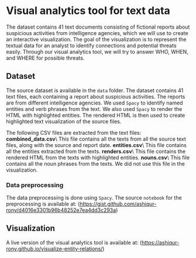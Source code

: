 # Visual analytics tool for text data
The dataset contains 41 text documents consisting of fictional reports about suspicious activities from intelligence agencies, which we will use to create an interactive visualization. The goal of the visualization is to represent the textual data for an analyst to identify connections and potential threats easily. Through our visual analytics tool, we will try to answer WHO, WHEN, and WHERE for possible threats. 

## Dataset
The source dataset is available in the `data` folder. The dataset contains 41 text files, each containing a report about suspicious activities. The reports are from different intelligence agencies. We used `Spacy` to identify named entities and verb phrases from the text. We also used `Spacy` to render the HTML with highlighted entities. The rendered HTML is then used to create highlighted text visualization of the source files.

The following CSV files are extracted from the text files:
**combined_data.csv**\\
This file contains all the texts from all the source text files, along with the source and report date.
**entities.csv**\\
This file contains all the entities extracted from the texts.
**renders.csv**\\
This file contains the rendered HTML from the texts with highlighted entities.
**nouns.csv**\\
This file contains all the noun phrases from the texts. We did not use this file in the visualization.

### Data preprocessing
The data preprocessing is done using `Spacy`. The source `notebook` for the preprocessing is available at: (https://gist.github.com/ashiqur-rony/d4016e3301b96b48252e7ea4dd3c293a) 

## Visualization
A live version of the visual analytics tool is available at: (https://ashiqur-rony.github.io/visualize-entity-relations/)